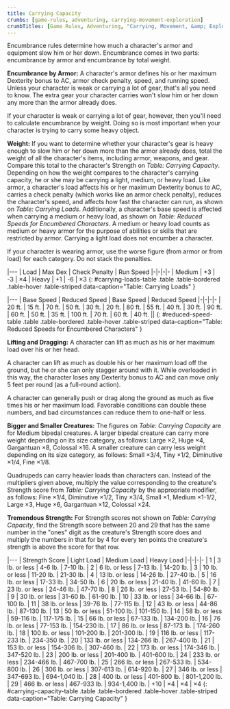 ```yaml
---
title: Carrying Capacity
crumbs: [game-rules, adventuring, carrying-movement-exploration]
crumbTitles: [Game Rules, Adventuring, "Carrying, Movement, &amp; Exploration"]
---
```


Encumbrance rules determine how much a character's armor and equipment slow him or her down. Encumbrance comes in two parts: encumbrance by armor and encumbrance by total weight.

**Encumbrance by Armor:** A character's armor defines his or her maximum Dexterity bonus to AC, armor check penalty, speed, and running speed. Unless your character is weak or carrying a lot of gear, that's all you need to know. The extra gear your character carries won't slow him or her down any more than the armor already does.

If your character is weak or carrying a lot of gear, however, then you'll need to calculate encumbrance by weight. Doing so is most important when your character is trying to carry some heavy object.

**Weight:** If you want to determine whether your character's gear is heavy enough to slow him or her down more than the armor already does, total the weight of all the character's items, including armor, weapons, and gear. Compare this total to the character's Strength on _Table: Carrying Capacity_. Depending on how the weight compares to the character's carrying capacity, he or she may be carrying a light, medium, or heavy load. Like armor, a character's load affects his or her maximum Dexterity bonus to AC, carries a check penalty (which works like an armor check penalty), reduces the character's speed, and affects how fast the character can run, as shown on _Table: Carrying Loads_. Additionally, a character's base speed is affected when carrying a medium or heavy load, as shown on _Table: Reduced Speeds for Encumbered Characters_. A medium or heavy load counts as medium or heavy armor for the purpose of abilities or skills that are restricted by armor. Carrying a light load does not encumber a character.

If your character is wearing armor, use the worse figure (from armor or from load) for each category. Do not stack the penalties.

|---
| Load | Max Dex | Check Penalty | Run Speed
|-|-|-|-
| Medium | +3 | -3 | &times;4
| Heavy | +1 |  -6 | &times;3
{: #carrying-loads-table .table .table-bordered .table-hover .table-striped data-caption="Table: Carrying Loads" }

|---
| Base Speed | Reduced Speed | Base Speed | Reduced Speed
|-|-|-|-
| 20 ft. | 15 ft. | 70 ft. | 50 ft.
| 30 ft. | 20 ft. | 80 ft. | 55 ft.
| 40 ft. | 30 ft. | 90 ft. | 60 ft.
| 50 ft. | 35 ft. | 100 ft. | 70 ft.
| 60 ft. | 40 ft. ||
{: #reduced-speed-table .table .table-bordered .table-hover .table-striped data-caption="Table: Reduced Speeds for Encumbered Characters" }

**Lifting and Dragging:** A character can lift as much as his or her maximum load over his or her head.

A character can lift as much as double his or her maximum load off the ground, but he or she can only stagger around with it. While overloaded in this way, the character loses any Dexterity bonus to AC and can move only 5 feet per round (as a full-round action).

A character can generally push or drag along the ground as much as five times his or her maximum load. Favorable conditions can double these numbers, and bad circumstances can reduce them to one-half or less.

**Bigger and Smaller Creatures:** The figures on _Table: Carrying Capacity_ are for Medium bipedal creatures. A larger bipedal creature can carry more weight depending on its size category, as follows: Large &times;2, Huge &times;4, Gargantuan &times;8, Colossal &times;16. A smaller creature can carry less weight depending on its size category, as follows: Small &times;3/4, Tiny &times;1/2, Diminutive &times;1/4, Fine &times;1/8.

Quadrupeds can carry heavier loads than characters can. Instead of the multipliers given above, multiply the value corresponding to the creature's Strength score from _Table: Carrying Capacity_ by the appropriate modifier, as follows: Fine &times;1/4, Diminutive &times;1/2, Tiny &times;3/4, Small &times;1, Medium &times;1-1/2, Large &times;3, Huge &times;6, Gargantuan &times;12, Colossal &times;24.

**Tremendous Strength:** For Strength scores not shown on _Table: Carrying Capacity_, find the Strength score between 20 and 29 that has the same number in the &quot;ones&quot; digit as the creature's Strength score does and multiply the numbers in that for by 4 for every ten points the creature's strength is above the score for that row.

|---
| Strength Score | Light Load | Medium Load | Heavy Load
|-|-|-|-
| 1 | 3 lb. or less | 4-6 lb. | 7-10 lb.
| 2 | 6 lb. or less | 7-13 lb. | 14-20 lb.
| 3 | 10 lb. or less | 11-20 lb. | 21-30 lb.
| 4 | 13 lb. or less | 14-26 lb. | 27-40 lb.
| 5 | 16 lb. or less | 17-33 lb. | 34-50 lb.
| 6 | 20 lb. or less | 21-40 lb. | 41-60 lb.
| 7 | 23 lb. or less | 24-46 lb. | 47-70 lb.
| 8 | 26 lb. or less | 27-53 lb. | 54-80 lb.
| 9 | 30 lb. or less | 31-60 lb. | 61-90 lb.
| 10 | 33 lb. or less | 34-66 lb. | 67-100 lb.
| 11 | 38 lb. or less | 39-76 lb. | 77-115 lb.
| 12 | 43 lb. or less | 44-86 lb. | 87-130 lb.
| 13 | 50 lb. or less | 51-100 lb. | 101-150 lb.
| 14 | 58 lb. or less | 59-116 lb. | 117-175 lb.
| 15 | 66 lb. or less | 67-133 lb. | 134-200 lb.
| 16 | 76 lb. or less | 77-153 lb. | 154-230 lb.
| 17 | 86 lb. or less | 87-173 lb. | 174-260 lb.
| 18 | 100 lb. or less | 101-200 lb. | 201-300 lb.
| 19 | 116 lb. or less | 117-233 lb. | 234-350 lb.
| 20 | 133 lb. or less | 134-266 lb. | 267-400 lb.
| 21 | 153 lb. or less | 154-306 lb. | 307-460 lb.
| 22 | 173 lb. or less | 174-346 lb. | 347-520 lb.
| 23 | 200 lb. or less | 201-400 lb. | 401-600 lb.
| 24 | 233 lb. or less | 234-466 lb. | 467-700 lb.
| 25 | 266 lb. or less | 267-533 lb. | 534-800 lb.
| 26 | 306 lb. or less | 307-613 lb. | 614-920 lb.
| 27 | 346 lb. or less | 347-693 lb. | 694-1,040 lb.
| 28 | 400 lb. or less | 401-800 lb. | 801-1,200 lb.
| 29 | 466 lb. or less | 467-933 lb. | 934-1,400 lb.
| +10 | &times;4 | &times;4 | &times;4
{: #carrying-capacity-table .table .table-bordered .table-hover .table-striped data-caption="Table: Carrying Capacity" }
